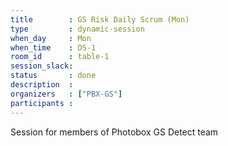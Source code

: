 ```yaml
---
title        : GS Risk Daily Scrum (Mon)
type         : dynamic-session
when_day     : Mon
when_time    : DS-1
room_id      : table-1
session_slack: 
status       : done
description  :
organizers   : ["PBX-GS"]
participants :
---
```



Session for members of Photobox GS Detect team
